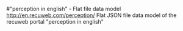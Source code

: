 #"perception in english" - Flat file data model
http://en.recuweb.com/perception/
Flat JSON file data model of the recuweb portal "perception in english"
